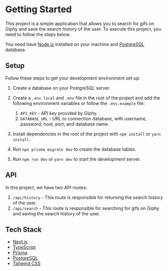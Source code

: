 # Getting Started

This project is a simple application that allows you to search for gifs on Giphy and save the search history of the user. To execute this project, you need to follow the steps below.

You need have [Node.js](https://nodejs.org/en/) installed on your machine and [PostgreSQL](https://www.postgresql.org/) database.

## Setup

Follow these steps to get your development environment set up:

1. Create a database on your PostgreSQL server.
2. Create a `.env.local` and `.env` file in the root of the project and add the following environment variables or follow the `.env.example` file:
   1. `API_KEY` - API key provided by Giphy.
   2. `DATABASE_URL` - URL to connection database, with username, password, host, port, and database name.

3. Install dependencies in the root of the project with `npm install` or `yarn install`.
4. Run `npx prisma migrate dev` to create the database tables.
5. Run `npm run dev` or `yarn dev` to start the development server.

## API

In this project, we have two API routes:

1. `/api/history` - This route is responsible for returning the search history of the user.
2. `/api/search` - This route is responsible for searching for gifs on Giphy and saving the search history of the user.

## Tech Stack

- [Next.js](https://nextjs.org/)
- [TypeScript](https://www.typescriptlang.org/)
- [Prisma](https://www.prisma.io/)
- [PostgreSQL](https://www.postgresql.org/)
- [Tailwind CSS](https://tailwindcss.com/)
